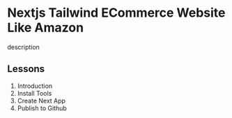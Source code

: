 # Nextjs Tailwind ECommerce Website Like Amazon

description

## Lessons

1. Introduction
2. Install Tools
3. Create Next App
4. Publish to Github
